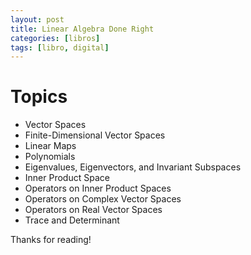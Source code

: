```yaml
---
layout: post
title: Linear Algebra Done Right
categories: [libros]
tags: [libro, digital]
---
```


<!--more-->

# Topics 

- Vector Spaces
- Finite-Dimensional Vector Spaces
- Linear Maps
- Polynomials
- Eigenvalues, Eigenvectors, and Invariant Subspaces
- Inner Product Space
- Operators on Inner Product Spaces
- Operators on Complex Vector Spaces
- Operators on Real Vector Spaces
- Trace and Determinant

Thanks for reading!